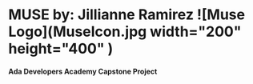 # MUSE by: Jillianne Ramirez ![Muse Logo](MuseIcon.jpg width="200" height="400" )
#### Ada Developers Academy Capstone Project



